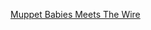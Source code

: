 ---
layout: post
wordpress_id: 1151
wordpress_url: http://noesbueno.com/archives/1151
date: '2011-06-13 10:01:06 -0500'
date_gmt: '2011-06-13 15:01:06 -0500'
body: |
  <p><a href="http://culturepopped.blogspot.com/2011/06/muppet-babies-meets-wire.html">Muppet Babies Meets The Wire</a></p>
---